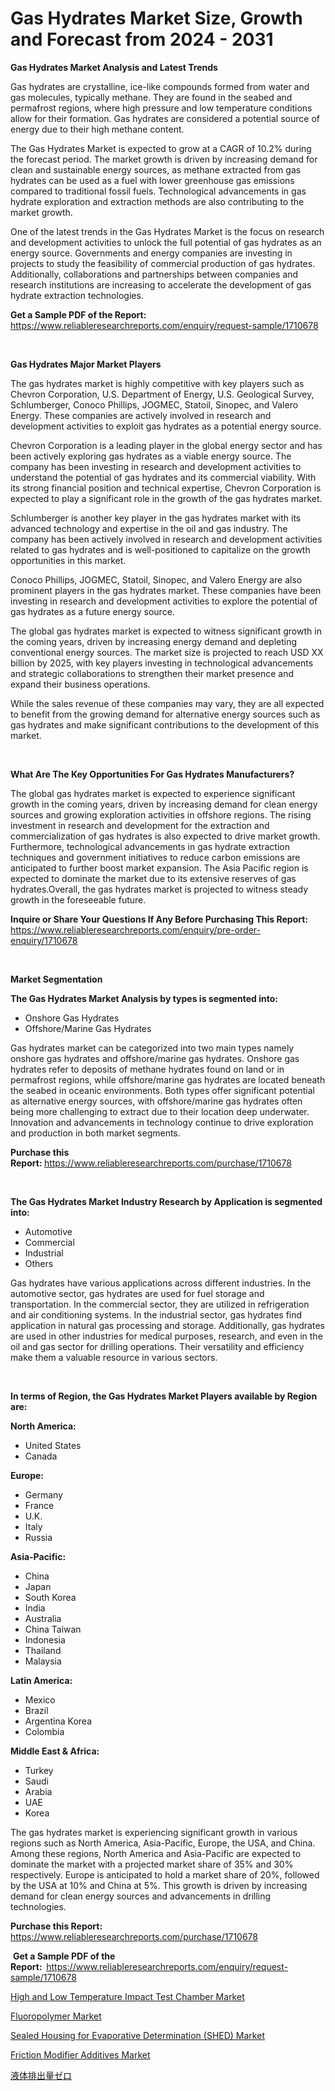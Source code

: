 <p><h1>Gas Hydrates Market Size, Growth and Forecast from 2024 - 2031</h1></p><p><strong>Gas Hydrates Market Analysis and Latest Trends</strong></p>
<p><p>Gas hydrates are crystalline, ice-like compounds formed from water and gas molecules, typically methane. They are found in the seabed and permafrost regions, where high pressure and low temperature conditions allow for their formation. Gas hydrates are considered a potential source of energy due to their high methane content.</p><p>The Gas Hydrates Market is expected to grow at a CAGR of 10.2% during the forecast period. The market growth is driven by increasing demand for clean and sustainable energy sources, as methane extracted from gas hydrates can be used as a fuel with lower greenhouse gas emissions compared to traditional fossil fuels. Technological advancements in gas hydrate exploration and extraction methods are also contributing to the market growth.</p><p>One of the latest trends in the Gas Hydrates Market is the focus on research and development activities to unlock the full potential of gas hydrates as an energy source. Governments and energy companies are investing in projects to study the feasibility of commercial production of gas hydrates. Additionally, collaborations and partnerships between companies and research institutions are increasing to accelerate the development of gas hydrate extraction technologies.</p></p>
<p><strong>Get a Sample PDF of the Report:&nbsp;</strong> <a href="https://www.reliableresearchreports.com/enquiry/request-sample/1710678">https://www.reliableresearchreports.com/enquiry/request-sample/1710678</a></p>
<p>&nbsp;</p>
<p><strong>Gas Hydrates Major Market Players</strong></p>
<p><p>The gas hydrates market is highly competitive with key players such as Chevron Corporation, U.S. Department of Energy, U.S. Geological Survey, Schlumberger, Conoco Phillips, JOGMEC, Statoil, Sinopec, and Valero Energy. These companies are actively involved in research and development activities to exploit gas hydrates as a potential energy source.</p><p>Chevron Corporation is a leading player in the global energy sector and has been actively exploring gas hydrates as a viable energy source. The company has been investing in research and development activities to understand the potential of gas hydrates and its commercial viability. With its strong financial position and technical expertise, Chevron Corporation is expected to play a significant role in the growth of the gas hydrates market.</p><p>Schlumberger is another key player in the gas hydrates market with its advanced technology and expertise in the oil and gas industry. The company has been actively involved in research and development activities related to gas hydrates and is well-positioned to capitalize on the growth opportunities in this market.</p><p>Conoco Phillips, JOGMEC, Statoil, Sinopec, and Valero Energy are also prominent players in the gas hydrates market. These companies have been investing in research and development activities to explore the potential of gas hydrates as a future energy source.</p><p>The global gas hydrates market is expected to witness significant growth in the coming years, driven by increasing energy demand and depleting conventional energy sources. The market size is projected to reach USD XX billion by 2025, with key players investing in technological advancements and strategic collaborations to strengthen their market presence and expand their business operations.</p><p>While the sales revenue of these companies may vary, they are all expected to benefit from the growing demand for alternative energy sources such as gas hydrates and make significant contributions to the development of this market.</p></p>
<p>&nbsp;</p>
<p><strong>What Are The Key Opportunities For Gas Hydrates Manufacturers?</strong></p>
<p><p>The global gas hydrates market is expected to experience significant growth in the coming years, driven by increasing demand for clean energy sources and growing exploration activities in offshore regions. The rising investment in research and development for the extraction and commercialization of gas hydrates is also expected to drive market growth. Furthermore, technological advancements in gas hydrate extraction techniques and government initiatives to reduce carbon emissions are anticipated to further boost market expansion. The Asia Pacific region is expected to dominate the market due to its extensive reserves of gas hydrates.Overall, the gas hydrates market is projected to witness steady growth in the foreseeable future.</p></p>
<p><strong>Inquire or Share Your Questions If Any Before Purchasing This Report:</strong> <a href="https://www.reliableresearchreports.com/enquiry/pre-order-enquiry/1710678">https://www.reliableresearchreports.com/enquiry/pre-order-enquiry/1710678</a></p>
<p>&nbsp;</p>
<p><strong>Market Segmentation</strong></p>
<p><strong>The Gas Hydrates Market Analysis by types is segmented into:</strong></p>
<p><ul><li>Onshore Gas Hydrates</li><li>Offshore/Marine Gas Hydrates</li></ul></p>
<p><p>Gas hydrates market can be categorized into two main types namely onshore gas hydrates and offshore/marine gas hydrates. Onshore gas hydrates refer to deposits of methane hydrates found on land or in permafrost regions, while offshore/marine gas hydrates are located beneath the seabed in oceanic environments. Both types offer significant potential as alternative energy sources, with offshore/marine gas hydrates often being more challenging to extract due to their location deep underwater. Innovation and advancements in technology continue to drive exploration and production in both market segments.</p></p>
<p><strong>Purchase this Report:&nbsp;</strong><a href="https://www.reliableresearchreports.com/purchase/1710678">https://www.reliableresearchreports.com/purchase/1710678</a></p>
<p>&nbsp;</p>
<p><strong>The Gas Hydrates Market Industry Research by Application is segmented into:</strong></p>
<p><ul><li>Automotive</li><li>Commercial</li><li>Industrial</li><li>Others</li></ul></p>
<p><p>Gas hydrates have various applications across different industries. In the automotive sector, gas hydrates are used for fuel storage and transportation. In the commercial sector, they are utilized in refrigeration and air conditioning systems. In the industrial sector, gas hydrates find application in natural gas processing and storage. Additionally, gas hydrates are used in other industries for medical purposes, research, and even in the oil and gas sector for drilling operations. Their versatility and efficiency make them a valuable resource in various sectors.</p></p>
<p>&nbsp;</p>
<p><strong>In terms of Region, the Gas Hydrates Market Players available by Region are:</strong></p>
<p>
    <p> <strong> North America: </strong>
        <ul>
            <li>United States</li>
            <li>Canada</li>
        </ul>
        </p> 
    <p> <strong> Europe: </strong>
        <ul>
            <li>Germany</li>
            <li>France</li>
            <li>U.K.</li>
            <li>Italy</li>
            <li>Russia</li>
        </ul>
        </p> 
    <p> <strong> Asia-Pacific: </strong>
        <ul>
            <li>China</li>
            <li>Japan</li>
            <li>South Korea</li>
            <li>India</li>
            <li>Australia</li>
            <li>China Taiwan</li>
            <li>Indonesia</li>
            <li>Thailand</li>
            <li>Malaysia</li>
        </ul>
        </p> 
    <p> <strong> Latin America: </strong>
        <ul>
            <li>Mexico</li>
            <li>Brazil</li>
            <li>Argentina Korea</li>
            <li>Colombia</li>
        </ul>
        </p> 
    <p> <strong> Middle East & Africa: </strong>
        <ul>
            <li>Turkey</li>
            <li>Saudi</li>
            <li>Arabia</li>
            <li>UAE</li>
            <li>Korea</li>
        </ul>
    </p>
    </p>
<p><p>The gas hydrates market is experiencing significant growth in various regions such as North America, Asia-Pacific, Europe, the USA, and China. Among these regions, North America and Asia-Pacific are expected to dominate the market with a projected market share of 35% and 30% respectively. Europe is anticipated to hold a market share of 20%, followed by the USA at 10% and China at 5%. This growth is driven by increasing demand for clean energy sources and advancements in drilling technologies.</p></p>
<p><strong>Purchase this Report: </strong><a href="https://www.reliableresearchreports.com/purchase/1710678">https://www.reliableresearchreports.com/purchase/1710678</a></p>
<p>&nbsp;<strong>Get a Sample PDF of the Report:&nbsp;&nbsp;</strong><a href="https://www.reliableresearchreports.com/enquiry/request-sample/1710678">https://www.reliableresearchreports.com/enquiry/request-sample/1710678</a></p>
<p><strong></strong></p>
<p><p><a href="https://issuu.com/reportprime-2/docs/high-and-low-temperature-impact-test-chamber-marke">High and Low Temperature Impact Test Chamber Market</a></p><p><a href="https://github.com/fiixsa/Market-Research-Report-List-1/blob/main/fluoropolymer-market.md">Fluoropolymer Market</a></p><p><a href="https://issuu.com/reportprime-2/docs/sealed-housing-for-evaporative-determination-shed-">Sealed Housing for Evaporative Determination (SHED) Market</a></p><p><a href="https://github.com/Airanohannonzb68e5pb53oc1/Market-Research-Report-List-1/blob/main/friction-modifier-additives-market.md">Friction Modifier Additives Market</a></p><p><a href="https://github.com/bucuel854722/Market-Research-Report-List-1/blob/main/3661859192506.md">液体排出量ゼロ</a></p></p>